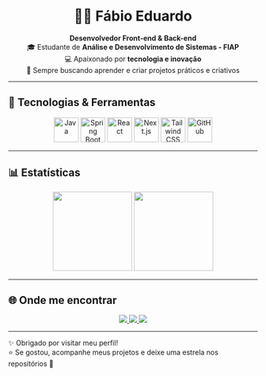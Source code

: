 


<h1 align="center">👨‍💻 Fábio Eduardo</h1>

<p align="center">
  <b>Desenvolvedor Front-end & Back-end</b><br>
  🎓 Estudante de <b>Análise e Desenvolvimento de Sistemas - FIAP</b><br>
  💻 Apaixonado por <b>tecnologia e inovação</b><br>
  🚀 Sempre buscando aprender e criar projetos práticos e criativos
</p>

---

## 🚀 Tecnologias & Ferramentas
<p align="center">
  <img src="https://cdn.jsdelivr.net/gh/devicons/devicon/icons/java/java-original.svg" width="50" height="50" alt="Java"/>
  <img src="https://cdn.jsdelivr.net/gh/devicons/devicon/icons/spring/spring-original.svg" width="50" height="50" alt="Spring Boot"/>
  <img src="https://cdn.jsdelivr.net/gh/devicons/devicon/icons/react/react-original.svg" width="50" height="50" alt="React"/>
  <img src="https://cdn.jsdelivr.net/gh/devicons/devicon/icons/nextjs/nextjs-original.svg" width="50" height="50" alt="Next.js"/>
  <img src="https://cdn.jsdelivr.net/gh/devicons/devicon/icons/tailwindcss/tailwindcss-original.svg" width="50" height="50" alt="Tailwind CSS"/>
  <img src="https://cdn.jsdelivr.net/gh/devicons/devicon/icons/github/github-original.svg" width="50" height="50" alt="GitHub"/>
</p>

---

## 📊 Estatísticas
<p align="center">
  <img height="160em" src="https://github-readme-stats.vercel.app/api?username=fabioeduu&show_icons=true&theme=tokyonight&count_private=true&locale=pt-br" />
  <img height="160em" src="https://github-readme-stats.vercel.app/api/top-langs/?username=fabioeduu&layout=compact&theme=tokyonight&locale=pt-br" />
</p>

---

## 🌐 Onde me encontrar
<p align="center">
  <a href="https://www.linkedin.com/in/fabioeduu">
    <img src="https://img.shields.io/badge/LinkedIn-0A66C2?style=for-the-badge&logo=linkedin&logoColor=white" />
  </a>
  <a href="https://github.com/fabioeduu">
    <img src="https://img.shields.io/badge/GitHub-000000?style=for-the-badge&logo=github&logoColor=white" />
  </a>
  <a href="mailto:fabioeduu@outlook.com">
    <img src="https://img.shields.io/badge/Outlook-0078D4?style=for-the-badge&logo=microsoftoutlook&logoColor=white" />
  </a>
</p>

---

✨ Obrigado por visitar meu perfil!  
⭐ Se gostou, acompanhe meus projetos e deixe uma estrela nos repositórios 🚀

